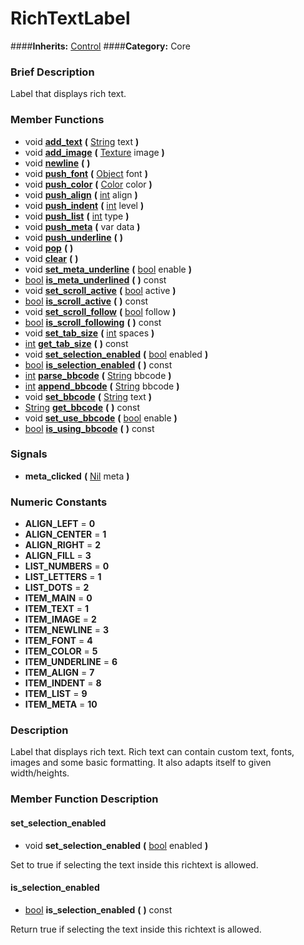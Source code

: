 #  RichTextLabel  
####**Inherits:** [Control](class_control)
####**Category:** Core

###  Brief Description  
Label that displays rich text.

###  Member Functions 
  * void  **[add&#95;text](#add_text)**  **(** [String](class_string) text  **)**
  * void  **[add&#95;image](#add_image)**  **(** [Texture](class_texture) image  **)**
  * void  **[newline](#newline)**  **(** **)**
  * void  **[push&#95;font](#push_font)**  **(** [Object](class_object) font  **)**
  * void  **[push&#95;color](#push_color)**  **(** [Color](class_color) color  **)**
  * void  **[push&#95;align](#push_align)**  **(** [int](class_int) align  **)**
  * void  **[push&#95;indent](#push_indent)**  **(** [int](class_int) level  **)**
  * void  **[push&#95;list](#push_list)**  **(** [int](class_int) type  **)**
  * void  **[push&#95;meta](#push_meta)**  **(** var data  **)**
  * void  **[push&#95;underline](#push_underline)**  **(** **)**
  * void  **[pop](#pop)**  **(** **)**
  * void  **[clear](#clear)**  **(** **)**
  * void  **[set&#95;meta&#95;underline](#set_meta_underline)**  **(** [bool](class_bool) enable  **)**
  * [bool](class_bool)  **[is&#95;meta&#95;underlined](#is_meta_underlined)**  **(** **)** const
  * void  **[set&#95;scroll&#95;active](#set_scroll_active)**  **(** [bool](class_bool) active  **)**
  * [bool](class_bool)  **[is&#95;scroll&#95;active](#is_scroll_active)**  **(** **)** const
  * void  **[set&#95;scroll&#95;follow](#set_scroll_follow)**  **(** [bool](class_bool) follow  **)**
  * [bool](class_bool)  **[is&#95;scroll&#95;following](#is_scroll_following)**  **(** **)** const
  * void  **[set&#95;tab&#95;size](#set_tab_size)**  **(** [int](class_int) spaces  **)**
  * [int](class_int)  **[get&#95;tab&#95;size](#get_tab_size)**  **(** **)** const
  * void  **[set&#95;selection&#95;enabled](#set_selection_enabled)**  **(** [bool](class_bool) enabled  **)**
  * [bool](class_bool)  **[is&#95;selection&#95;enabled](#is_selection_enabled)**  **(** **)** const
  * [int](class_int)  **[parse&#95;bbcode](#parse_bbcode)**  **(** [String](class_string) bbcode  **)**
  * [int](class_int)  **[append&#95;bbcode](#append_bbcode)**  **(** [String](class_string) bbcode  **)**
  * void  **[set&#95;bbcode](#set_bbcode)**  **(** [String](class_string) text  **)**
  * [String](class_string)  **[get&#95;bbcode](#get_bbcode)**  **(** **)** const
  * void  **[set&#95;use&#95;bbcode](#set_use_bbcode)**  **(** [bool](class_bool) enable  **)**
  * [bool](class_bool)  **[is&#95;using&#95;bbcode](#is_using_bbcode)**  **(** **)** const

###  Signals  
  *  **meta&#95;clicked**  **(** [Nil](class_nil) meta  **)**

###  Numeric Constants  
  * **ALIGN_LEFT** = **0**
  * **ALIGN_CENTER** = **1**
  * **ALIGN_RIGHT** = **2**
  * **ALIGN_FILL** = **3**
  * **LIST_NUMBERS** = **0**
  * **LIST_LETTERS** = **1**
  * **LIST_DOTS** = **2**
  * **ITEM_MAIN** = **0**
  * **ITEM_TEXT** = **1**
  * **ITEM_IMAGE** = **2**
  * **ITEM_NEWLINE** = **3**
  * **ITEM_FONT** = **4**
  * **ITEM_COLOR** = **5**
  * **ITEM_UNDERLINE** = **6**
  * **ITEM_ALIGN** = **7**
  * **ITEM_INDENT** = **8**
  * **ITEM_LIST** = **9**
  * **ITEM_META** = **10**

###  Description  
Label that displays rich text. Rich text can contain custom text, fonts, images and some basic formatting. It also adapts itself to given width/heights.

###  Member Function Description  

#### <a name="set_selection_enabled">set_selection_enabled</a>
  * void  **set&#95;selection&#95;enabled**  **(** [bool](class_bool) enabled  **)**

Set to true if selecting the text inside this richtext is allowed.

#### <a name="is_selection_enabled">is_selection_enabled</a>
  * [bool](class_bool)  **is&#95;selection&#95;enabled**  **(** **)** const

Return true if selecting the text inside this richtext is allowed.
